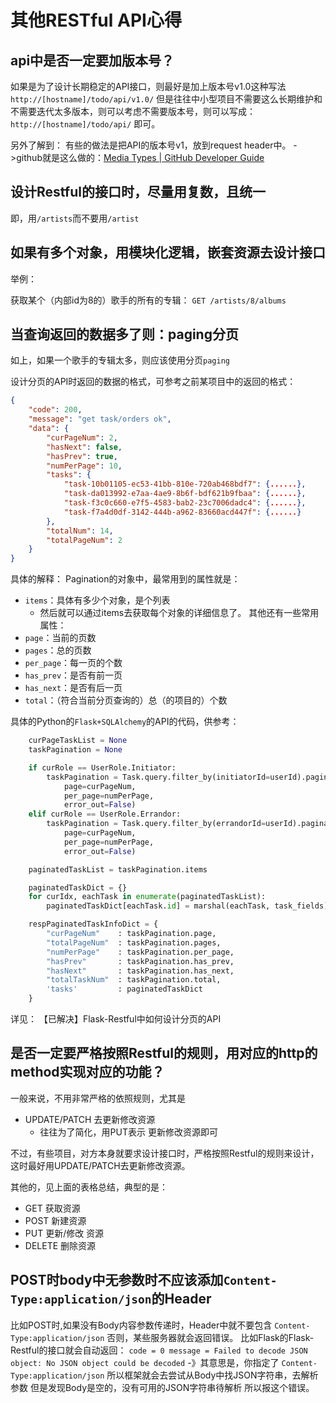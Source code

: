 # 其他RESTful API心得

## api中是否一定要加版本号？
如果是为了设计长期稳定的API接口，则最好是加上版本号v1.0这种写法
`http://[hostname]/todo/api/v1.0/`
但是往往中小型项目不需要这么长期维护和不需要迭代太多版本，则可以考虑不需要版本号，则可以写成：
`http://[hostname]/todo/api/`
即可。

另外了解到：
有些的做法是把API的版本号v1，放到request header中。
->github就是这么做的：[Media Types | GitHub Developer Guide](https://developer.github.com/v3/media/#request-specific-version)

## 设计Restful的接口时，尽量用复数，且统一
即，用`/artists`而不要用`/artist`

## 如果有多个对象，用模块化逻辑，嵌套资源去设计接口
举例：

获取某个（内部id为8的）歌手的所有的专辑：
`GET /artists/8/albums`

## 当查询返回的数据多了则：paging分页
如上，如果一个歌手的专辑太多，则应该使用分页`paging`

设计分页的API时返回的数据的格式，可参考之前某项目中的返回的格式：
```json
{
    "code": 200,
    "message": "get task/orders ok",
    "data": {
        "curPageNum": 2,
        "hasNext": false,
        "hasPrev": true,
        "numPerPage": 10,
        "tasks": {
            "task-10b01105-ec53-41bb-810e-720ab468bdf7": {......},
            "task-da013992-e7aa-4ae9-8b6f-bdf621b9fbaa": {......},
            "task-f3c0c660-e7f5-4583-bab2-23c7006dadc4": {......},
            "task-f7a4d0df-3142-444b-a962-83660acd447f": {......}
        },
        "totalNum": 14,
        "totalPageNum": 2
    }
}
```
具体的解释：
Pagination的对象中，最常用到的属性就是：
* `items`：具体有多少个对象，是个列表
    * 然后就可以通过items去获取每个对象的详细信息了。
其他还有一些常用属性：
* `page`：当前的页数
* `pages`：总的页数
* `per_page`：每一页的个数
* `has_prev`：是否有前一页
* `has_next`：是否有后一页
* `total`：（符合当前分页查询的）总（的项目的）个数

具体的Python的`Flask+SQLAlchemy`的API的代码，供参考：
```python
    curPageTaskList = None
    taskPagination = None

    if curRole == UserRole.Initiator:
        taskPagination = Task.query.filter_by(initiatorId=userId).paginate(
            page=curPageNum,
            per_page=numPerPage,
            error_out=False)
    elif curRole == UserRole.Errandor:
        taskPagination = Task.query.filter_by(errandorId=userId).paginate(
            page=curPageNum,
            per_page=numPerPage,
            error_out=False)

    paginatedTaskList = taskPagination.items

    paginatedTaskDict = {}
    for curIdx, eachTask in enumerate(paginatedTaskList):
        paginatedTaskDict[eachTask.id] = marshal(eachTask, task_fields)

    respPaginatedTaskInfoDict = {
        "curPageNum"    : taskPagination.page,
        "totalPageNum"  : taskPagination.pages,
        "numPerPage"    : taskPagination.per_page,
        "hasPrev"       : taskPagination.has_prev,
        "hasNext"       : taskPagination.has_next,
        "totalTaskNum"  : taskPagination.total,
        'tasks'         : paginatedTaskDict
    }
```

详见：
【已解决】Flask-Restful中如何设计分页的API

## 是否一定要严格按照Restful的规则，用对应的http的method实现对应的功能？
一般来说，不用非常严格的依照规则，尤其是
* UPDATE/PATCH 去更新修改资源
    * 往往为了简化，用PUT表示 更新修改资源即可

不过，有些项目，对方本身就要求设计接口时，严格按照Restful的规则来设计，这时最好用UPDATE/PATCH去更新修改资源。

其他的，见上面的表格总结，典型的是：
* GET 获取资源
* POST 新建资源
* PUT 更新/修改 资源
* DELETE 删除资源


## POST时body中无参数时不应该添加`Content-Type:application/json`的Header
比如POST时,如果没有Body内容参数传递时，Header中就不要包含 `Content-Type:application/json`
否则，某些服务器就会返回错误。
比如Flask的Flask-Restful的接口就会自动返回：
`code = 0 message = Failed to decode JSON object: No JSON object could be decoded`
-》其意思是，你指定了
`Content-Type:application/json`
所以框架就会去尝试从Body中找JSON字符串，去解析参数
但是发现Body是空的，没有可用的JSON字符串待解析
所以报这个错误。
